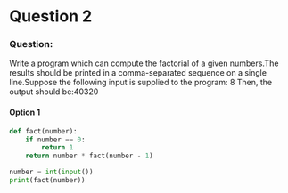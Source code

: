 # Question 2

### Question:

Write a program which can compute the factorial of a given numbers.The results should be printed in a comma-separated sequence on a single line.Suppose the following input is supplied to the program: 8
Then, the output should be:40320

#### Option 1

```python
def fact(number):
    if number == 0:
        return 1
    return number * fact(number - 1)

number = int(input())
print(fact(number))
```

